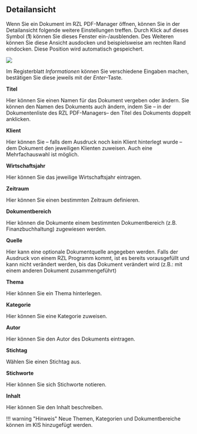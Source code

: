 ## Detailansicht

Wenn Sie ein Dokument im RZL PDF-Manager öffnen, können Sie in der
Detailansicht folgende weitere Einstellungen treffen. Durch Klick auf
dieses Symbol (**1**) können Sie dieses Fenster ein-/ausblenden. Des
Weiteren können Sie diese Ansicht ausdocken und beispielsweise am
rechten Rand eindocken. Diese Position wird automatisch gespeichert.


![](<img/image25.png>)


Im Registerblatt *Informationen* können Sie verschiedene Eingaben
machen, bestätigen Sie diese jeweils mit der *Enter*-Taste.

**Titel**

Hier können Sie einen Namen für das Dokument vergeben oder ändern. Sie
können den Namen des Dokuments auch ändern, indem Sie – in der
Dokumentenliste des RZL PDF-Managers– den Titel des Dokuments doppelt
anklicken.

**Klient**

Hier können Sie – falls dem Ausdruck noch kein Klient hinterlegt wurde –
dem Dokument den jeweiligen Klienten zuweisen. Auch eine Mehrfachauswahl
ist möglich.

**Wirtschaftsjahr**

Hier können Sie das jeweilige Wirtschaftsjahr eintragen.

**Zeitraum**

Hier können Sie einen bestimmten Zeitraum definieren.

**Dokumentbereich**

Hier können die Dokumente einem bestimmten Dokumentbereich (z.B.
Finanzbuchhaltung) zugewiesen werden.

**Quelle**

Hier kann eine optionale Dokumentquelle angegeben werden. Falls der
Ausdruck von einem RZL Programm kommt, ist es bereits vorausgefüllt und
kann nicht verändert werden, bis das Dokument verändert wird (z.B.: mit
einem anderen Dokument zusammengeführt)

**Thema**

Hier können Sie ein Thema hinterlegen.

**Kategorie**

Hier können Sie eine Kategorie zuweisen.

**Autor**

Hier können Sie den Autor des Dokuments eintragen.

**Stichtag**

Wählen Sie einen Stichtag aus.

**Stichworte**

Hier können Sie sich Stichworte notieren.

**Inhalt**

Hier können Sie den Inhalt beschreiben.

!!! warning "Hinweis"
    Neue Themen, Kategorien und Dokumentbereiche können im KIS hinzugefügt
    werden.